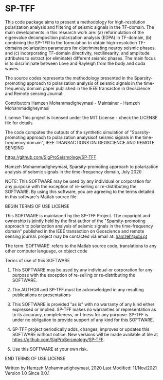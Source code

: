 # SP-TFF
This code package aims to present a methodology for high-resolution polarization analysis and filtering of seismic signals in the TF-domain. The main developments in this research work are: (a) reformulation of the eigenvalue decomposition polarization analysis (EDPA) in  TF-domain, (b) combining the SP-TFR to the formulation to obtain high-resolution TF-domains polarization parameters for discriminating nearby seismic phases, and (c)  incorporating TF-domain directivity, rectilinearity, and amplitude attributes to extract (or eliminate) different seismic phases. The main focus is to discriminate between Love and Rayleigh from the body and coda waves.

The source codes represents the methodology presented in the Sparsity-promoting approach to polarization analysis
of seismic signals in the time-frequency domain paper published in the IEEE transacton in Geoscience and Remote sensing Journal.

Contributors
Hamzeh Mohammadigheymasi - Maintainer - Hamzeh Mohammadigheymasi

License
This project is licensed under the MIT License - check the LICENSE file for details.

The code computes the outputs of the synthetic simulation of "Sparsity-promoting approach to
polarization analysisof seismic signals in the time-frequency domain",
 IEEE TRANSACTIONS ON GEOSCIENCE AND REMOTE SENSING

 https://github.com/SigProSeismology/SP-TFF

Hamzeh Mohammadigheymasi, Sparsity-promoting approach to polarization analysis of seismic signals in the time-frequency domain, July 2020

NOTE: This SOFTWARE may be used by any individual or corporation for any purpose
with the exception of re-selling or re-distributing the SOFTWARE.
By using this software, you are agreeing to the terms detailed in this software's
Matlab source file.

BEGIN TERMS OF USE LICENSE

This SOFTWARE is maintained by the SP-TFF Project.
The copyright and ownership is jointly held by
the first author of the "Sparsity-promoting approach to polarization analysis of seismic signals in the time-frequency domain"
published in the IEEE transaction on Geoscience and remote sensing journal.
project may be contacted via email at:  hamzeh@ubi.pt

The term 'SOFTWARE' refers to the Matlab source code, translations to
any other computer language, or object code

Terms of use of this SOFTWARE

1) This SOFTWARE may be used by any individual or corporation for any purpose
   with the exception of re-selling or re-distributing the SOFTWARE.

2) The AUTHOR and SP-TFF must be acknowledged in any resulting publications or
   presentations

3) This SOFTWARE is provided "as is" with no warranty of any kind
   either expressed or implied. SP-TFF makes no warranties or representation
   as to its accuracy, completeness, or fitness for any purpose. SP-TFF
   is under no obligation to provide support of any kind for this SOFTWARE.

4) SP-TFF project periodically adds, changes, improves or updates this SOFTWARE without
   notice. New versions will be made available at ble at https://github.com/SigProSeismology/SP-TFF.

5) Use this SOFTWARE at your own risk.

END TERMS OF USE LICENSE


Written by Hamzeh Mohammadigheymasi, 2020
Last Modified: 11/Nov/2021
Version 1.0
Since 0.0.1
